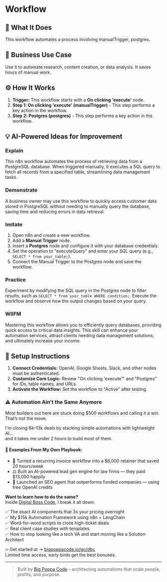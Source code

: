 # Workflow

## 🚀 What It Does
This workflow automates a process involving manualTrigger, postgres.

## 💼 Business Use Case
Use it to automate research, content creation, or data analysis. It saves hours of manual work.

## ⚙️ How It Works
1.  **Trigger:** This workflow starts with a **On clicking 'execute'** node.
2. **Step 1: On clicking 'execute' (manualTrigger)** - This step performs a key action in the workflow.
3. **Step 2: Postgres (postgres)** - This step performs a key action in the workflow.

## 💡 AI-Powered Ideas for Improvement
### Explain
This n8n workflow automates the process of retrieving data from a PostgreSQL database. When triggered manually, it executes a SQL query to fetch all records from a specified table, streamlining data management tasks.

### Demonstrate
A business owner may use this workflow to quickly access customer data stored in PostgreSQL without needing to manually query the database, saving time and reducing errors in data retrieval.

### Imitate
1. Open n8n and create a new workflow.
2. Add a **Manual Trigger** node.
3. Insert a **Postgres** node and configure it with your database credentials.
4. Set the operation to "executeQuery" and enter your SQL query (e.g., `SELECT * from your_table;`).
5. Connect the Manual Trigger to the Postgres node and save the workflow.

### Practice
Experiment by modifying the SQL query in the Postgres node to filter results, such as `SELECT * from your_table WHERE condition;`. Execute the workflow and observe how the output changes based on your query.

### WIIFM
Mastering this workflow allows you to efficiently query databases, providing quick access to critical data insights. This skill can enhance your automation services, attract clients needing data management solutions, and ultimately increase your income.

## 🔧 Setup Instructions
1. **Connect Credentials:** OpenAI, Google Sheets, Slack, and other nodes must be authenticated.
2. **Customize Core Logic:** Review "On clicking 'execute'" and "Postgres" for IDs, table names, and URLs.
3. **Activate the Workflow:** Set the workflow to "Active" after testing.

### ⚠️ Automation Ain’t the Same Anymore

Most builders out here are stuck doing $500 workflows and calling it a win.  
That’s not the move.  

I'm closing $6k–$13k deals by stacking simple automations with lightweight AI...  
and it takes me under 2 hours to build most of them.

#### 🧠 Examples From My Own Playbook:
- 🔁 Turned a recurring invoice workflow into a $6,000 retainer that saved 20 hours/week  
- ⚖️ Built an AI-powered lead gen engine for law firms — they paid $13,000 happily  
- 🚀 Launched an SEO agent that outperforms funded companies — using free OpenAI credits  

**Want to learn how to do the same?**  
Inside [Digital Boss Code](https://bigpoppacode.io/go/dbc), I break it all down:

✅ The exact AI components that 3x your pricing overnight  
✅ My $15k Automation Framework using n8n + LangChain  
✅ Word-for-word scripts to close high-ticket deals  
✅ Real client case studies with templates  
✅ How to stop looking like a tech VA and start moving like a Solution Architect  

🔥 Get started at → [bigpoppacode.io/go/dbc](https://bigpoppacode.io/go/dbc)  
Limited time access, early birds get the best bonuses.

---
> Built by [Big Poppa Code](https://bigpoppacode.io) – architecting automations that scale people, profits, and purpose.
